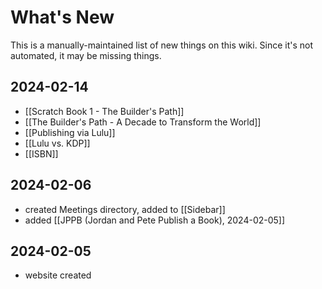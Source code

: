 # What's New

This is a manually-maintained list of new things on this wiki. Since it's not automated, it may be missing things.

## 2024-02-14

- [[Scratch Book 1 - The Builder's Path]]  
- [[The Builder's Path - A Decade to Transform the World]]  
- [[Publishing via Lulu]]  
- [[Lulu vs. KDP]]  
- [[ISBN]]  
## 2024-02-06

- created Meetings directory, added to [[Sidebar]]
- added [[JPPB (Jordan and Pete Publish a Book), 2024-02-05]]

## 2024-02-05

- website created

